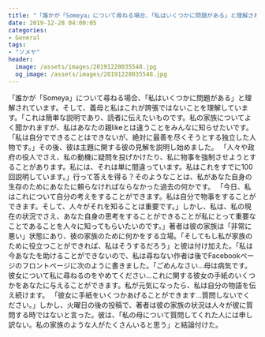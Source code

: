 ```yaml
---
title: "「誰かが「Someya」について尋ねる場合、「私はいくつかに問題がある」と理解されています。"
date: 2019-12-28 04:00:05
categories:
- General
tags:
- "ソメヤ"
header:
  image: /assets/images/20191228035548.jpg
  og_image: /assets/images/20191228035548.jpg
---
```


「誰かが「Someya」について尋ねる場合、「私はいくつかに問題がある」と理解されています。そして、義母と私はこれが誇張ではないことを理解しています。「これは簡単な説明であり、読者に伝えたいものです。私の家族についてよく聞かれますが、私はあなたの親likeとは違うことをみんなに知らせたいです。 「私は自分でできることはできないが、絶対に最善を尽くそうとする独立した人物です。」その後、彼は主題に関する彼の見解を説明し始めました。 「人々や政府の役人でさえ、私の動機に疑問を投げかけたり、私に物事を強制させようとすることがあります。私には、それは単に間違っています。私はこれをすでに100回説明しています。」行って答えを得る？そのようなことは、私があなた自身の生存のためにあなたに頼らなければならなかった過去の何かです。 「今日、私はこれについて自分の考えをすることができます。私は自分で物事をすることができます。そして、人々がそれを知ることは重要です。」しかし、私は、私の現在の状況でさえ、あなた自身の思考をすることができることが私にとって重要なことであることを人々に知ってもらいたいのです。」著者は彼の家族は「非常に悪い」状態にあり、彼の家族のために何かをする立場。「そしてもし私が家族のために役立つことができれば、私はそうするだろう」と彼は付け加えた。「私は今あなたを助けることができないので、私は尋ねない作者は後でFacebookページのフロントページに次のように書きました。「ごめんなさい…母は病気です。彼女について私に尋ねるのをやめてください…これに関する彼女の手紙のいくつかをあなたに与えることができます。私が元気になったら、私は自分の物語を伝え続けます。 「彼女に手紙をいくつかあげることができます…質問しないでください。」しかし、火曜日の後の投稿で、著者は彼の家族の状況は人々が彼に質問する時ではないと言った。彼は、「私の母について質問してくれた人には申し訳ない。私の家族のような人がたくさんいると思う」と結論付けた。
